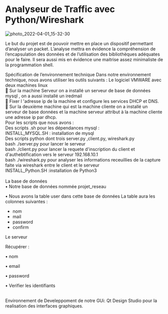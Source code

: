 # Analyseur de Traffic avec Python/Wireshark

![photo_2022-04-01_15-32-30](https://user-images.githubusercontent.com/78869773/161454897-0b291e99-80b9-4fa9-86ce-76844d358741.jpg)

 
Le but du projet est de pouvoir mettre en place un dispositif permettant d’analyser un packet. L’analyse mettra en évidence la compréhension de l’encapsulation des données et de l’utilisation des bibliothèques adéquates pour le faire. Il sera aussi mis en évidence une maitrise assez minimaliste de la programmation shell. 

Spécification de l’environnement technique
Dans notre environnement technique, nous avons utiliser les outils suivants :
Le logiciel VMWARE avec deux machines linux <br/>
	Sur la machine Serveur on a installé un serveur de base de données mysql , on a aussi installé un iredmail<br/>
	Fixer l 'adresse ip de la machine et configure les services DHCP et DNS.<br/>
	Sur la deuxième machine qui est la machine cliente on a installé un serveur de base données et la machine serveur attribut à la machine cliente une adresse ip par dhcp.<br/>
Pour les scripts que nous avons :<br/>
Des scripts .sh pour les dépendances mysql :<br/>
INSTALL_MYSQL.SH : installation de mysql<br/>
Des scripts python dont trois server.py ,client.py, wireshark.py<br/>
bash ./server.py pour lancer le serveur<br/>
bash ./client.py pour lancer la requete d'inscription du client et d'authebtification vers le serveur 192.168.10.1<br/>
bash ./wireshark.py pour analyser les informations receuillies de la capture faite via wireshark entre le client et le serveur<br/>
INSTALL_Python.SH :installation de Python3<br/>
<br/>
La base de données<br/>
•	Notre base de données nommée projet_reseau

•	Nous avons la table user dans cette base de données
La table aura les colonnes suivantes :<br/>
- nom
- mail
- password
- confirm

Le serveur

Récupérer :

 • nom 
 
 • email
 
 • password
 
 • Verifier les identifiants
 
<br/>Environnement de Develeppoment de notre GUi: Qt Design Studio pour la realisation des interfaces graphiques.
